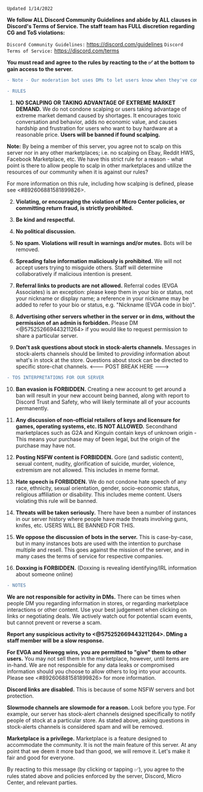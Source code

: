 `Updated 1/14/2022`
 
**We follow ALL Discord Community Guidelines and abide by ALL clauses in Discord's Terms of Service. The staff team has FULL discretion regarding CG and ToS violations:**

   `Discord Community Guidelines:` https://discord.com/guidelines
   `Discord Terms of Service:` https://discord.com/terms

**You must read and agree to the rules by reacting to the :white_check_mark: at the bottom to gain access to the server.**

```diff
- Note - Our moderation bot uses DMs to let users know when they've committed infractions. Failure to enable DMs on this server may result in eventual warn, mute, kick, or ban without notification.
```
```diff
- RULES
```
1. **NO SCALPING OR TAKING ADVANTAGE OF EXTREME MARKET DEMAND.** 
We do not condone scalping or users taking advantage of extreme market demand caused by shortages. It encourages toxic conversation and behavior, adds no economic value, and causes hardship and frustration for users who want to buy hardware at a reasonable price. **Users will be banned if found scalping.**

**Note:** By being a member of this server, you agree not to scalp on this server nor in any other marketplaces; i.e. no scalping on Ebay, Reddit HWS, Facebook Marketplace, etc.  We have this strict rule for a reason - what point is there to allow people to scalp in other marketplaces and utilize the resources of our community when it is against our rules?

For more information on this rule, including how scalping is defined, please see <#892606881581899826>. 
 
2. **Violating, or encouraging the violation of Micro Center policies, or committing return fraud, is strictly prohibited.**

3. **Be kind and respectful.**

4. **No political discussion.**

5. **No spam. Violations will result in warnings and/or mutes.** Bots will be removed.

6. **Spreading false information __maliciously__ is prohibited.** We will not accept users trying to misguide others. Staff will determine collaboratively if malicious intention is present.

7. **Referral links to products are not allowed.** Referral codes (EVGA Associates) is an exception: please keep them in your bio or status, not your nickname or display name; a reference in your nickname may be added to refer to your bio or status, e.g. "Nickname (EVGA code in bio)".

8. **Advertising other servers whether in the server or in dms, without the permission of an admin is forbidden.** Please DM <@575252669443211264> if you would like to request permission to share a particular server.

9. **Don't ask questions about stock in stock-alerts channels.** Messages in stock-alerts channels should be limited to *providing* information about what's in stock at the store. Questions about stock can be directed to specific store-chat channels.
<--- POST BREAK HERE --->
```diff
- TOS INTERPRETATIONS FOR OUR SERVER
```
10. **Ban evasion is FORBIDDEN.** Creating a new account to get around a ban will result in your new account being banned, along with report to Discord Trust and Safety, who will likely terminate all of your accounts permanently.

11. **Any discussion of non-official retailers of keys and licensure for games, operating systems, etc. IS NOT ALLOWED.** Secondhand marketplaces such as G2A and Kinguin contain keys of unknown origin - This means your purchase may of been legal, but the origin of the purchase may have not. 

12. **Posting NSFW content is FORBIDDEN.** Gore (and sadistic content), sexual content, nudity, glorification of suicide, murder, violence, extremism are not allowed. This includes in meme format.

13. **Hate speech is FORBIDDEN.** We do not condone hate speech of any race, ethnicity, sexual orientation, gender, socio-economic status, religious affiliation or disability. This includes meme content. Users violating this rule will be banned.

14. **Threats will be taken seriously.** There have been a number of instances in our server history where people have made threats involving guns, knifes, etc. USERS WILL BE BANNED FOR THIS. 
 
15. **We oppose the discussion of bots in the server.** This is case-by-case, but in many instances bots are used with the intention to purchase multiple and resell. This goes against the mission of the server, and in many cases the terms of service for respective companies. 

16. **Doxxing is FORBIDDEN.** (Doxxing is revealing identifying/IRL information about someone online)

```diff
- NOTES
```
**We are not responsible for activity in DMs.** There can be times when people DM you regarding information in stores, or regarding marketplace interactions or other content. Use your best judgement when clicking on links or negotiating deals. We actively watch out for potential scam events, but cannot prevent or reverse a scam.
 
**Report any suspicious activity to <@575252669443211264>. DMing a staff member will be a slow response.**

**For EVGA and Newegg wins, you are permitted to "give" them to other users.** You may not sell them in the marketplace, however, until items are in-hand. We are not responsible for any data leaks or compromised information should you choose to allow others to log into your accounts. Please see <#892606881581899826> for more information.
 
**Discord links are disabled.** This is because of some NSFW servers and bot protection.
 
**Slowmode channels are slowmode for a reason.** Look before you type. For example, our server has stock-alert channels designed specifically to notify people of stock at a particular store. As stated above, asking questions in stock-alerts channels is considered spam and will be removed.
 
**Marketplace is a privilege.** Marketplace is a feature designed to accommodate the community. It is not the main feature of this server. At any point that we deem it more bad than good, we will remove it. Let's make it fair and good for everyone.


By reacting to this message (by clicking or tapping :white_check_mark:), you agree to the rules stated above and policies enforced by the server, Discord, Micro Center, and relevant parties.